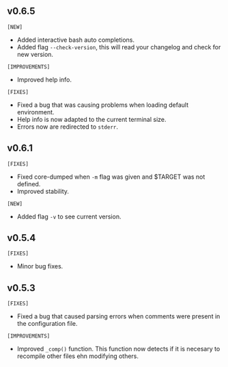 ## v0.6.5
`[NEW]`
- Added interactive bash auto completions.
- Added flag `--check-version`, this will read your changelog and check for new version.

`[IMPROVEMENTS]`
- Improved help info.

`[FIXES]`
- Fixed a bug that was causing problems when loading default environment.
- Help info is now adapted to the current terminal size.
- Errors now are redirected to `stderr`.

## v0.6.1
`[FIXES]`
- Fixed core-dumped when `-m` flag was given and $TARGET was not defined.
- Improved stability.

`[NEW]`
- Added flag `-v` to see current version.

## v0.5.4
`[FIXES]`
- Minor bug fixes.

## v0.5.3
`[FIXES]`
- Fixed a bug that caused parsing errors
	when comments were present in the configuration file.

`[IMPROVEMENTS]`
- Improved `_comp()` function. This function now detects if it is necesary
	to recompile other files ehn modifying others.
